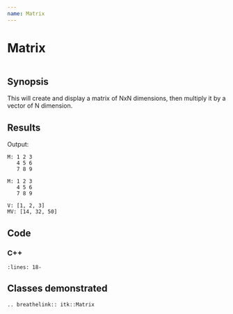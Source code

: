 ```yaml
---
name: Matrix
---
```


# Matrix

```{index} single: Matrix
```

## Synopsis

This will create and display a matrix of NxN dimensions, then multiply it by a vector of N dimension.

## Results

Output:

```
M: 1 2 3
   4 5 6
   7 8 9

M: 1 2 3
   4 5 6
   7 8 9

V: [1, 2, 3]
MV: [14, 32, 50]
```

## Code

### C++

```{literalinclude} Code.cxx
:lines: 18-
```

## Classes demonstrated

```{eval-rst}
.. breathelink:: itk::Matrix
```
